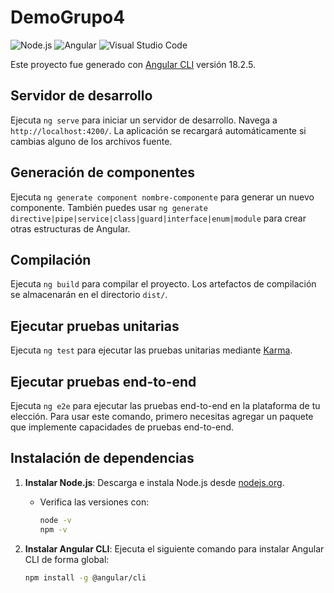 # DemoGrupo4


![Node.js](https://img.shields.io/badge/Node.js-18.2.5-green)
![Angular](https://img.shields.io/badge/Angular-18.2.5-red)
![Visual Studio Code](https://img.shields.io/badge/IDE-VS%20Code-blue)



Este proyecto fue generado con [Angular CLI](https://github.com/angular/angular-cli) versión 18.2.5.

## Servidor de desarrollo

Ejecuta `ng serve` para iniciar un servidor de desarrollo. Navega a `http://localhost:4200/`. La aplicación se recargará automáticamente si cambias alguno de los archivos fuente.

## Generación de componentes

Ejecuta `ng generate component nombre-componente` para generar un nuevo componente. También puedes usar `ng generate directive|pipe|service|class|guard|interface|enum|module` para crear otras estructuras de Angular.

## Compilación

Ejecuta `ng build` para compilar el proyecto. Los artefactos de compilación se almacenarán en el directorio `dist/`.

## Ejecutar pruebas unitarias

Ejecuta `ng test` para ejecutar las pruebas unitarias mediante [Karma](https://karma-runner.github.io).

## Ejecutar pruebas end-to-end

Ejecuta `ng e2e` para ejecutar las pruebas end-to-end en la plataforma de tu elección. Para usar este comando, primero necesitas agregar un paquete que implemente capacidades de pruebas end-to-end.

## Instalación de dependencias

1. **Instalar Node.js**: Descarga e instala Node.js desde [nodejs.org](https://nodejs.org).
   - Verifica las versiones con:
     ```bash
     node -v
     npm -v
     ```

2. **Instalar Angular CLI**: Ejecuta el siguiente comando para instalar Angular CLI de forma global:
   ```bash
   npm install -g @angular/cli
